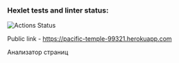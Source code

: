 ### Hexlet tests and linter status:
![Actions Status](https://github.com/IgBuS/php-project-lvl3/actions/workflows/ci.yml/badge.svg)

Public link - https://pacific-temple-99321.herokuapp.com

Анализатор страниц